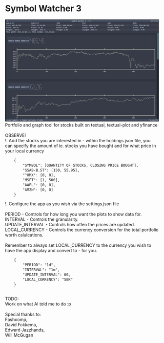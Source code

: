 # Symbol Watcher 3
![Screenshot](https://github.com/Vetulus-De-Suecicus/Symbol-Watcher-3/blob/main/Images/Screenshot.png?raw=true)
Portfolio and graph tool for stocks built on textual, textual-plot and yfinance<br/>
<br/>
OBSERVE!<br/>
!. Add the stocks you are interested in - within the holdings.json file, you can specify the amount of ie. stocks you have bought and for what price in your local currency <br/>
```
    {
        "SYMBOL": [QUANTITY OF STOCKS, CLOSING PRICE BOUGHT],
        "SSAB-B.ST": [150, 55.95],
        "^OMX": [0, 0],
        "MSFT": [1, 500],
        "AAPL": [0, 0],
        "AMZN": [0, 0]
    }
```
!. Configure the app as you wish via the settings.json file<br/>
<br/>
PERIOD - Controls for how long you want the plots to show data for.<br/>
INTERVAL - Controls the granularity.<br/>
UPDATE_INTERVAL - Controls how often the prices are updated.<br/>
LOCAL_CURRENCY - Controls the currency conversion for the total portfolio worth calulcations.<br/>
<br/>
Remember to always set LOCAL_CURRENCY to the currency you wish to have the app display and convert to - for you.<br/>
```
    {
        "PERIOD": "1d",
        "INTERVAL": "1m",
        "UPDATE_INTERVAL": 60,
        "LOCAL_CURRENCY": "SEK"
    }
```

<br/>
TODO:<br/>
Work on what AI told me to do :p<br/>
<br/>
Special thanks to:<br/>
Fashoomp, <br/>
David Fokkema, <br/>
Edward Jazzhands, <br/>
Will McGugan<br/>
<br/>
<br/>
